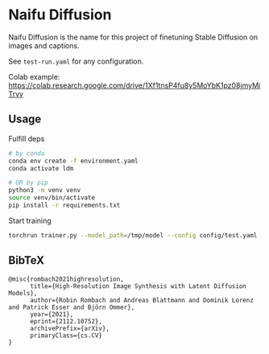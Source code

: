 # Naifu Diffusion

Naifu Diffusion is the name for this project of finetuning Stable Diffusion on images and captions.

See `test-run.yaml` for any configuration.

Colab example: https://colab.research.google.com/drive/1Xf1tnsP4fu8y5MoYbK1pz08jmyMiTrvv

## Usage

Fulfill deps

```bash
# by conda
conda env create -f environment.yaml
conda activate ldm

# OR by pip
python3 -m venv venv
source venv/bin/activate
pip install -r requirements.txt
```
Start training

```bash
torchrun trainer.py --model_path=/tmp/model --config config/test.yaml
```

## BibTeX

```
@misc{rombach2021highresolution,
      title={High-Resolution Image Synthesis with Latent Diffusion Models}, 
      author={Robin Rombach and Andreas Blattmann and Dominik Lorenz and Patrick Esser and Björn Ommer},
      year={2021},
      eprint={2112.10752},
      archivePrefix={arXiv},
      primaryClass={cs.CV}
}

```
